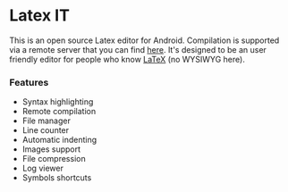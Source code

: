 # Latex IT
This is an open source Latex editor for Android. Compilation is supported via a remote server that you can find [here](https://github.com/Albyxyz/latex-it-server). It's designed to be an user friendly editor for people who know [LaTeX](https://simple.wikipedia.org/wiki/LaTeX) (no WYSIWYG here).

### Features
- Syntax highlighting
- Remote compilation
- File manager
- Line counter
- Automatic indenting
- Images support
- File compression
- Log viewer
- Symbols shortcuts

